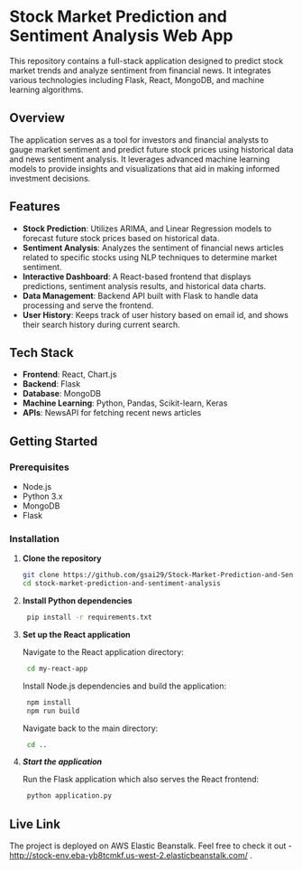 # Stock Market Prediction and Sentiment Analysis Web App

This repository contains a full-stack application designed to predict stock market trends and analyze sentiment from financial news. It integrates various technologies including Flask, React, MongoDB, and machine learning algorithms.

## Overview

The application serves as a tool for investors and financial analysts to gauge market sentiment and predict future stock prices using historical data and news sentiment analysis. It leverages advanced machine learning models to provide insights and visualizations that aid in making informed investment decisions.

## Features

- **Stock Prediction**: Utilizes ARIMA, and Linear Regression models to forecast future stock prices based on historical data.
- **Sentiment Analysis**: Analyzes the sentiment of financial news articles related to specific stocks using NLP techniques to determine market sentiment.
- **Interactive Dashboard**: A React-based frontend that displays predictions, sentiment analysis results, and historical data charts.
- **Data Management**: Backend API built with Flask to handle data processing and serve the frontend.
- **User History**: Keeps track of user history based on email id, and shows their search history during current search.

## Tech Stack

- **Frontend**: React, Chart.js
- **Backend**: Flask
- **Database**: MongoDB
- **Machine Learning**: Python, Pandas, Scikit-learn, Keras
- **APIs**: NewsAPI for fetching recent news articles

## Getting Started

### Prerequisites

- Node.js
- Python 3.x
- MongoDB
- Flask

### Installation

1. **Clone the repository**
   ```bash
   git clone https://github.com/gsai29/Stock-Market-Prediction-and-Sentiment-Analysis-Web-App.git
   cd stock-market-prediction-and-sentiment-analysis
   ```
2. **Install Python dependencies**

   ```bash
    pip install -r requirements.txt
    ```
    
3. **Set up the React application**

    Navigate to the React application directory:

   ```bash
    cd my-react-app
    ```
    
    Install Node.js dependencies and build the application:

   ```bash
    npm install
    npm run build
    ```
    
    Navigate back to the main directory:

   ```bash
    cd ..
    ```
    
4. ***Start the application***

    Run the Flask application which also serves the React frontend:

   ```bash
    python application.py
    ```
    
## Live Link
The project is deployed on AWS Elastic Beanstalk. Feel free to check it out - http://stock-env.eba-yb8tcmkf.us-west-2.elasticbeanstalk.com/ .


